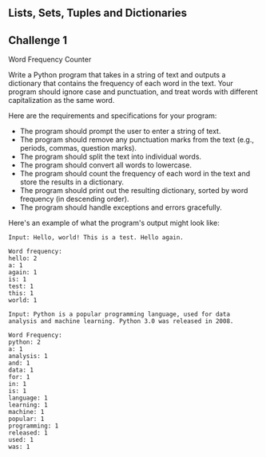 ## Lists, Sets, Tuples and Dictionaries

## Challenge 1

Word Frequency Counter

Write a Python program that takes in a string of text and outputs a dictionary that contains the frequency of each word in the text. Your program should ignore case and punctuation, and treat words with different capitalization as the same word.

Here are the requirements and specifications for your program:

- The program should prompt the user to enter a string of text.
- The program should remove any punctuation marks from the text (e.g., periods, commas, question marks).
- The program should split the text into individual words.
- The program should convert all words to lowercase.
- The program should count the frequency of each word in the text and store the results in a dictionary.
- The program should print out the resulting dictionary, sorted by word frequency (in descending order).
- The program should handle exceptions and errors gracefully.


Here's an example of what the program's output might look like:
```
Input: Hello, world! This is a test. Hello again.

Word frequency:
hello: 2
a: 1
again: 1
is: 1
test: 1
this: 1
world: 1
```

```
Input: Python is a popular programming language, used for data analysis and machine learning. Python 3.0 was released in 2008.

Word Frequency:
python: 2
a: 1
analysis: 1
and: 1
data: 1
for: 1
in: 1
is: 1
language: 1
learning: 1
machine: 1
popular: 1
programming: 1
released: 1
used: 1
was: 1
```